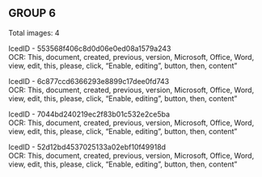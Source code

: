 ## GROUP 6
Total images: 4  

IcedID - 553568f406c8d0d06e0ed08a1579a243  
OCR: This, document, created, previous, version, Microsoft, Office, Word, view, edit, this, please, click, “Enable, editing”, button, then, content”  

IcedID - 6c877ccd6366293e8899c17dee0fd743  
OCR: This, document, created, previous, version, Microsoft, Office, Word, view, edit, this, please, click, “Enable, editing”, button, then, content”  

IcedID - 7044bd240219ec2f83b01c532e2ce5ba  
OCR: This, document, created, previous, version, Microsoft, Office, Word, view, edit, this, please, click, “Enable, editing”, button, then, content”  

IcedID - 52d12bd4537025133a02ebf10f49918d  
OCR: This, document, created, previous, version, Microsoft, Office, Word, view, edit, this, please, click, “Enable, editing”, button, then, content”  


